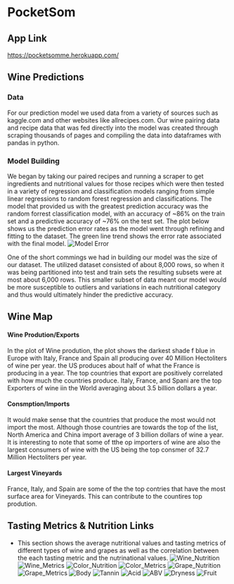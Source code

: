 # PocketSom
## App Link
https://pocketsomme.herokuapp.com/

## Wine Predictions
### Data
For our prediction model we used data from a variety of sources such as kaggle.com and other websites like allrecipes.com.  Our wine pairing data and recipe data that was fed directly into the model was created through scraping thousands of pages and compiling the data into dataframes with pandas in python. 
### Model Building
We began by taking our paired recipes and running a scraper to get ingredients and nutritional values for those recipes which were then tested in a variety of regression and classification models ranging from simple linear regressions to random forest regression and classifications. The model that provided us with the greatest prediction accuracy was the random forrest classification model, with an accuracy of ~86% on the train set and a predictive accuracy of ~76% on the test set. The plot below shows us the prediction error rates as the model went through refining and fitting to the dataset. The green line trend shows the error rate associated with the final model. 
![Model Error](Data/Rplot.png/)

One of the short commings we had in building our model was the size of our dataset. The utilized dataset consisted of about 8,000 rows, so when it was being partitioned into test and train sets the resulting subsets were at most about 6,000 rows. This smaller subset of data meant our model would be more susceptible to outliers and variations in each nutritional category and thus would ultimately hinder the predictive accuracy.
## Wine Map
#### Wine Prodution/Exports
In the plot of Wine prodution, the plot shows the darkest shade f blue in Europe with Italy, France and Spain all producing over 40 Million Hectoliters of wine per year. the US produces about half of what the France is producing in a year. The top countries that export are positively correlated with how much the countries produce. Italy, France, and Spani are the top Exporters of wine iin the World averaging about 3.5 billion dollars a year.   
#### Consmption/Imports
It would make sense that the countries that produce the most would not import the most. Although those countries are towards the top of the list, North America and China import average of 3 billion dollars of wine a year. It is interesting to note that some of tthe op importers of wine are also the largest consumers of wine with the US being the top consmer of 32.7 Million Hectoliters per year. 
#### Largest Vineyards
France, Italy, and Spain are some of the the top contries that have the most surface area for Vineyards. This can contribute to the countires top prodution.   



## Tasting Metrics & Nutrition Links
* This section shows the average nutritional values and tasting metrics of different types of wine and grapes as well as the correlation between the each tasting metric and the nutrinational values.
![Wine_Nutrition](taste_nutrition_link/images/n_types.png/)
![Wine_Metrics](taste_nutrition_link/images/m_types.png/)
![Color_Nutrition](taste_nutrition_link/images/n_colors.png/)
![Color_Metrics](taste_nutrition_link/images/m_colors.png/)
![Grape_Nutrition](taste_nutrition_link/images/n_grapes.png/)
![Grape_Metrics](taste_nutrition_link/images/m_grapes.png/)
![Body](taste_nutrition_link/images/body.png/)
![Tannin](taste_nutrition_link/images/tannin.png/)
![Acid](taste_nutrition_link/images/acid.png/)
![ABV](taste_nutrition_link/images/abv.png/)
![Dryness](taste_nutrition_link/images/dryness.png/)
![Fruit](taste_nutrition_link/images/fruit.png/)
